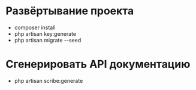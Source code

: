 # Развёртывание проекта

- composer install
- php artisan key:generate
- php artisan migrate --seed

# Сгенерировать API документацию

- php artisan scribe:generate
